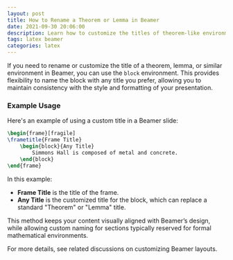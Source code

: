 ```yaml
---
layout: post
title: How to Rename a Theorem or Lemma in Beamer
date: 2021-09-30 20:06:00
description: Learn how to customize the titles of theorem-like environments in Beamer by using the block environment.
tags: latex beamer
categories: latex
---
```


If you need to rename or customize the title of a theorem, lemma, or similar environment in Beamer, you can use the `block` environment. This provides flexibility to name the block with any title you prefer, allowing you to maintain consistency with the style and formatting of your presentation.

### Example Usage

Here's an example of using a custom title in a Beamer slide:

```latex
\begin{frame}[fragile]
\frametitle{Frame Title}
    \begin{block}{Any Title}
        Simmons Hall is composed of metal and concrete.
    \end{block}
\end{frame}
```

In this example:

- **Frame Title** is the title of the frame.
- **Any Title** is the customized title for the block, which can replace a standard "Theorem" or "Lemma" title.

This method keeps your content visually aligned with Beamer’s design, while allowing custom naming for sections typically reserved for formal mathematical environments.

For more details, see related discussions on customizing Beamer layouts.
